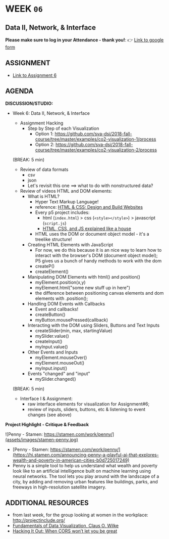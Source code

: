 # WEEK `06`
## Data II, Network, & Interface

**Please make sure to log in your Attendance - thank you!**:
👉 [Link to google form](https://goo.gl/forms/X45mAYs4FxpphiE03)


## ASSIGNMENT

* [Link to Assignment 6](ASSIGNMENT06.md)




## AGENDA

**DISCUSSION/STUDIO:**

- Week 6: Data II, Network, & Interface
  - Assignment Hacking
    - Step by Step of each Visualization
      - Option 1: https://github.com/sva-dsi/2018-fall-course/tree/master/examples/co2-visualization-1/process
      - Option 2: https://github.com/sva-dsi/2018-fall-course/tree/master/examples/co2-visualization-2/process

  (BREAK: 5 min)

  - Review of data formats
    - csv
    - json
    - Let's revisit this one ==> what to do with nonstructured data?
  - Review of videos HTML and DOM elements:
    - What is HTML?
      - Hyper Text Markup Language!
      - reference: [HTML & CSS: Design and Build Websites](http://www.htmlandcssbook.com/)
      - Every p5 project includes:
        - html (`index.html`) > css (`<style></style>`) > javascript (`script.js`)
        - [HTML, CSS, and JS explained like a house](https://generalassemb.ly/blog/website-is-like-a-house/)
      - HTML uses the DOM or document object model - it's a treelike structure!
    - Creating HTML Elements with JavaScript
      - For now, we do this because it is an nice way to learn how to interact with the browser's DOM (document object model); P5 gives us a bunch of handy methods to work with the dom
      - createP()
      - createElement()
    - Manipulating DOM Elements with html() and position()
      - myElement.position(x,y)
      - myElement.html("some new stuff up in here")
      - the difference between positioning canvas elements and dom elements with .position();
    - Handling DOM Events with Callbacks
      - Event and callbacks!
      - createButton()
      - myButton.mousePressed(callback)
    - Interacting with the DOM using Sliders, Buttons and Text Inputs
      - createSlider(min, max, startingValue)
      - mySlider.value()
      - createInput()
      - myInput.value()
    - Other Events and Inputs
      - myElement.mouseOver()
      - myElement.mouseOut()
      - myInput.input()
    - Events "changed" and "input"
      - mySlider.changed()

  (BREAK: 5 min)

  - Interface I & Assignment:
    - raw interface elements for visualization for Assignment#6;
    - review of inputs, sliders, buttons, etc & listening to event changes (see above)

**Project Highlight - Critique & Feedback**

![Penny - Stamen: https://stamen.com/work/penny/](assets/images/stamen-penny.jpg)

- [Penny - Stamen: https://stamen.com/work/penny/](https://hi.stamen.com/announcing-penny-a-playful-ai-that-explores-wealth-and-poverty-in-american-cities-b0d725017249)
- Penny is a simple tool to help us understand what wealth and poverty look like to an artificial intelligence built on machine learning using neural networks. The tool lets you play around with the landscape of a city, by adding and removing urban features like buildings, parks, and freeways in high-resolution satellite imagery.




## ADDITIONAL RESOURCES

* from last week, for the group looking at women in the workplace: http://projectinclude.org/
* [Fundamentals of Data Visualization, Claus O. Wilke](https://serialmentor.com/dataviz/)
* [Hacking It Out: When CORS won’t let you be great](https://medium.com/netscape/hacking-it-out-when-cors-wont-let-you-be-great-35f6206cc646)
